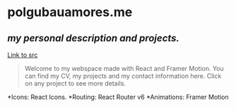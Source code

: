 # **polgubauamores.me**
## _my personal description and projects._
[Link to src][src]


> Welcome to my webspace made with React and Framer Motion.
You can find my CV, my projects and my contact information here.
Click on any project to see more details.

*Icons: React Icons. 
*Routing: React Router v6
*Animations: Framer Motion

[src]: https://github.com/gubaupol/polgubauamores
